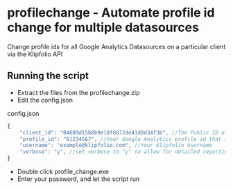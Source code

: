 # profilechange - Automate profile id change for multiple datasources # 

Change profile ids for all Google Analytics Datasources on a particular client via the Klipfolio API

## Running the script ##

- Extract the files from the profilechange.zip 
- Edit the config.json 

config.json
``` javascript
{
	"client_id": "04689d15b8b9e18f8872de41d8d34f3b", //The Public ID of the client that you would like to effect
	"profile_id": "01234567", //Your Google Analytics profile id that starts with "ga:"
	"username": "example@klipfolio.com", //Your Klipfolio Username
	"verbose": "y", //set verbose to "y" to allow for detailed reporting and refreshing of datasources 
}
```

- Double click profile_change.exe
- Enter your password, and let the script run
